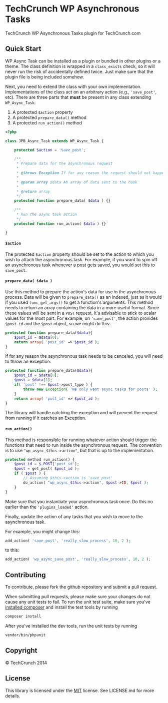 # TechCrunch WP Asynchronous Tasks

TechCrunch WP Asynchronous Tasks plugin for TechCrunch.com

## Quick Start

WP Async Task can be installed as a plugin or bundled in other plugins or a theme. The class definition is wrapped in a `class_exists` check, so it will never run the risk of accidentally defined twice. Just make sure that the plugin file is being included somehow.

Next, you need to extend the class with your own implementation. Implementations of the class act on an arbitrary action (e.g., `'save_post'`, etc). There are three parts that **must** be present in any class extending `WP_Async_Task`:

1. A protected `$action` property
2. A protected `prepare_data()` method
3. A protected `run_action()` method

```php
<?php

class JPB_Async_Task extends WP_Async_Task {

	protected $action = 'save_post';

	/**
	 * Prepare data for the asynchronous request
	 *
	 * @throws Exception If for any reason the request should not happen
	 *
	 * @param array $data An array of data sent to the hook
	 *
	 * @return array
	 */
	protected function prepare_data( $data ) {}

	/**
	 * Run the async task action
	 */
	protected function run_action( $data ) {}

}
```

#### `$action`

The protected `$action` property should be set to the action to which you wish to attach the asynchronous task. For example, if you want to spin off an asynchronous task whenever a post gets saved, you would set this to `save_post`.

#### `prepare_data( $data )`

Use this method to prepare the action's data for use in the asynchronous process. Data will be given to `prepare_data()` as an indexed, just as it would if you used `func_get_args()` to get a function's arguments. This method needs to return an array containing the data in a more useful format. Since these values will be sent in a `POST` request, it's advisable to stick to scalar values for the most part. For example, on `'save_post'`, the action provides `$post_id` and the `$post` object, so we might do this:

```php
protected function prepare_data($data){
	$post_id = $data[0];
	return array( 'post_id' => $post_id );
}
```

If for any reason the asynchronous task needs to be canceled, you will need to throw an exception:

```php
protected function prepare_data($data){
	$post_id = $data[0];
	$post = $data[1];
	if( 'post' !== $post->post_type ) {
		throw new Exception( 'We only want async tasks for posts' );
	}
	return array( 'post_id' => $post_id );
}
```

The library will handle catching the exception and will prevent the request from running if it catches an Exception.

#### `run_action()`

This method is responsible for running whatever action should trigger the functions that need to run inside the asynchronous request. The convention is to use `"wp_async_$this->action"`, but that is up to the implementation.

```php
protected method run_action() {
	$post_id = $_POST['post_id'];
	$post = get_post( $post_id );
	if ( $post ) {
		// Assuming $this->action is 'save_post'
		do_action( "wp_async_$this->action", $post->ID, $post );
	}
}
```

Make sure that you instantiate your asynchronous task once. Do this no earlier than the `'plugins_loaded'` action.

Finally, update the action of any tasks that you wish to move to the asynchronous task.

For example, you might change this:

```php
add_action( 'save_post', 'really_slow_process', 10, 2 );
```

to this:

```php
add_action( 'wp_async_save_post', 'really_slow_process', 10, 2 );
```

## Contributing

To contribute, please fork the github repository and submit a pull request.

When submitting pull requests, please make sure your changes do not cause any unit tests to fail. To run the unit test suite, make sure you've [installed composer](https://getcomposer.org/doc/00-intro.md) and install the test tools by running

```sh
composer install
```

After you've installed the dev tools, run the unit tests by running

```sh
vendor/bin/phpunit
```

## Copyright

© TechCrunch 2014

## License

This library is licensed under the [MIT](http://opensource.org/licenses/MIT) license. See LICENSE.md for more details.